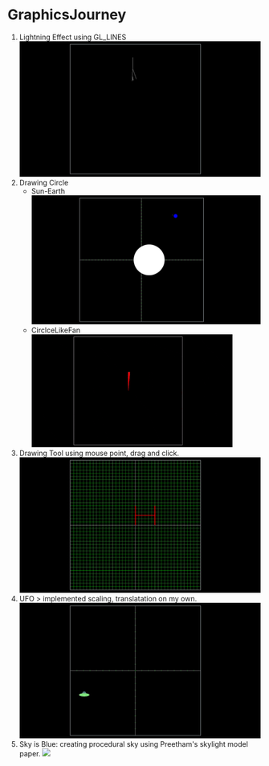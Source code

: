 # GraphicsJourney

1. Lightning Effect using GL_LINES
![](media/lightning.gif)</br>
2. Drawing Circle
    - Sun-Earth
    ![](media/sun-earth.gif)</br>
    - CirclceLikeFan
    ![](media/circle_fan.gif)</br>
4. Drawing Tool using mouse point, drag and click.
    ![](media/drawing_shape.gif)</br>
3. UFO > implemented scaling, translatation on my own.
    ![](media/UFO.gif)</br>
4. Sky is Blue: creating procedural sky using Preetham's skylight model paper.
    ![](media/skyy.gif)</br>

